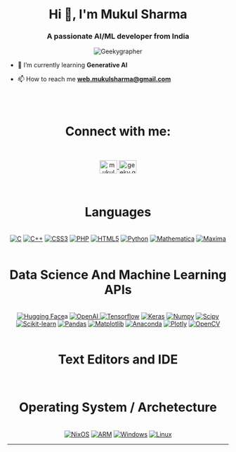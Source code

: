 <h1 align="center">Hi 👋, I'm Mukul Sharma</h1>
<h3 align="center">A passionate AI/ML developer from India</h3>

<p align="center"> <img src="https://komarev.com/ghpvc/?username=Geekygrapher&label=Profile%20views&color=0e75b6&style=plastic" alt="Geekygrapher" /> </p>

- 🌱 I’m currently learning **Generative AI**

- 📫 How to reach me **web.mukulsharma@gmail.com**


<br>
<br>
<h1 align="Center">Connect with me:</h1>
<br>

<p align="center">
    <!-- Linkedin -->
    <a href="https://www.linkedin.com/in/mukul382/" target="blank">
        <img align="center" src="https://raw.githubusercontent.com/rahuldkjain/github-profile-readme-generator/master/src/images/icons/Social/linked-in-alt.svg" alt="mukul382" height="30" width="40" />
    </a>
    <!-- Instagram -->
    <a href="https://www.instagram.com/geeky.grapher/" target="blank">
        <img align="center" src="https://raw.githubusercontent.com/rahuldkjain/github-profile-readme-generator/master/src/images/icons/Social/instagram.svg" alt="geeky.grapher" height="30" width="40" />
    </a>
</p>

<br>
<h1 align="Center">Languages</h1>
<br>

<div align="Center">
    <a href='https://en.wikipedia.org/wiki/C_(programming_language)'><img src='https://img.shields.io/badge/c-%2300599C.svg?style=for-the-badge&logo=c&logoColor=white' alt='C' /></a>
    <a href='https://en.wikipedia.org/wiki/C%2B%2B'><img src='https://img.shields.io/badge/c++-%2300599C.svg?style=for-the-badge&logo=c%2B%2B&logoColor=white' alt='C++' /></a>
    <a href='https://developer.mozilla.org/en-US/docs/Web/CSS'><img src='https://img.shields.io/badge/css3-%231572B6.svg?style=for-the-badge&logo=css3&logoColor=white' alt='CSS3' /></a>
    <a href='https://www.php.net/'><img src='https://img.shields.io/badge/php-%23777BB4.svg?style=for-the-badge&logo=php&logoColor=white' alt='PHP' /></a>
    <a href='https://en.wikipedia.org/wiki/HTML5'><img src='https://img.shields.io/badge/html5-%23E34F26.svg?style=for-the-badge&logo=html5&logoColor=white' alt='HTML5' /></a>
    <a href='https://www.python.org/'><img src='https://img.shields.io/badge/python-3670A0?style=for-the-badge&logo=python&logoColor=ffdd54' alt='Python' /></a>
    <a href='https://www.wolfram.com/mathematica/'><img src='https://img.shields.io/badge/-Mathematica-DD1100?style=for-the-badge&logo=WolframMathematica&logoColor=white' alt='Mathematica' /></a>
    <a href='https://sourceforge.net/projects/maxima/'><img src='https://img.shields.io/badge/-Maxima-FFDF18?style=for-the-badge' alt='Maxima' /></a>
 
</div>

<br>
<h1 align="Center">Data Science And Machine Learning APIs</h1>
<br>

<div align="Center">
    <a href='https://huggingface.co/'><img src='https://img.shields.io/badge/Hugging%20Face-FFD21E?logo=huggingface&logoColor=000&style=for-the-badge' alt='Hugging Face'/></a>a
    <a href='https://openai.com/blog/openai-api/'><img src='https://img.shields.io/badge/OpenAI-412991?logo=openai&logoColor=fff&style=for-the-badge' alt='OpenAI'/> </a>
    <a href='https://www.tensorflow.org/'><img src='https://img.shields.io/badge/Tensorflow-FF6F00.svg?style=for-the-badge&logo=Tensorflow&logoColor=white' alt='Tensorflow' /></a>
    <a href='https://keras.io/'><img src='https://img.shields.io/badge/Keras-D00000.svg?style=for-the-badge&logo=Keras&logoColor=white' alt='Keras' /></a>
    <a href='https://numpy.org/'><img src='https://img.shields.io/badge/Numpy,%20CuPy-013243.svg?style=for-the-badge&logo=Numpy&logoColor=white' alt='Numpy' /></a>
    <a href='https://scipy.org/'><img src='https://img.shields.io/badge/Scipy-8CAAE6.svg?style=for-the-badge&logo=Scipy&logoColor=white' alt='Scipy' /></a>
    <a href='https://scikit-learn.org/'><img src='https://img.shields.io/badge/scikit%20learn-F7931E.svg?style=for-the-badge&logo=scikit-learn&logoColor=white' alt='Scikit-learn' /></a>
    <a href='https://pandas.pydata.org/'><img src='https://img.shields.io/badge/Pandas-150458.svg?style=for-the-badge&logo=Pandas&logoColor=white' alt='Pandas' /></a>      
    <a href='https://matplotlib.org/'><img src='https://img.shields.io/badge/Matplotlib-e0a144.svg?style=for-the-badge' alt='Matplotlib' /></a>
    <a href='https://www.anaconda.com/'><img src='https://img.shields.io/badge/Anaconda-%2344A833.svg?style=for-the-badge&logo=anaconda&logoColor=white' alt='Anaconda' /></a>
    <a href='https://plotly.com/'><img src='https://img.shields.io/badge/Plotly-%233F4F75.svg?style=for-the-badge&logo=plotly&logoColor=white' alt='Plotly' /></a>
    <a href='https://opencv.org/'><img src='https://img.shields.io/badge/opencv-%23white.svg?style=for-the-badge&logo=opencv&logoColor=white' alt='OpenCV' /></a>
</div>

<br>

<h1 align="Center">Text Editors and IDE</h1>
<br>
<h1 align="Center">Operating System / Archetecture</h1>
<br>

<div align="Center">
  <a href='https://nixos.org/'><img src='https://img.shields.io/badge/NixOS-5277C3?logo=nixos&logoColor=fff&style=for-the-badge' alt='NixOS'/></a>
  <a href='https://www.arm.com/'><img src='https://img.shields.io/badge/ARM-0091BD.svg?style=for-the-badge&logo=ARM&logoColor=white' alt='ARM' /></a>
  <a href='https://www.microsoft.com/en-in/windows/?r=1'><img src='https://img.shields.io/badge/Windows-0078D6.svg?style=for-the-badge&logo=Windows&logoColor=white' alt='Windows' /></a>
  <a href='https://www.linux.org/'><img src='https://img.shields.io/badge/Linux-FCC624.svg?style=for-the-badge&logo=Linux&logoColor=black' alt='Linux' /></a>
</div>


<hr>
